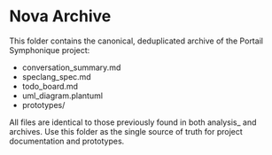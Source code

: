 # Nova Archive

This folder contains the canonical, deduplicated archive of the Portail Symphonique project:
- conversation_summary.md
- speclang_spec.md
- todo_board.md
- uml_diagram.plantuml
- prototypes/

All files are identical to those previously found in both analysis_ and archives. Use this folder as the single source of truth for project documentation and prototypes.
